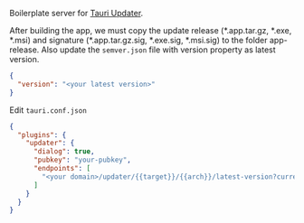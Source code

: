Boilerplate server for [Tauri Updater](https://v2.tauri.app/plugin/updater).

After building the app, we must copy the update release (\*.app.tar.gz, \*.exe, \*.msi) and signature (\*.app.tar.gz.sig, \*.exe.sig, \*.msi.sig) to the folder app-release. Also update the `semver.json` file with version property as latest version.

```json
{
  "version": "<your latest version>"
}
```

Edit `tauri.conf.json`

```json
{
  "plugins": {
    "updater": {
      "dialog": true,
      "pubkey": "your-pubkey",
      "endpoints": [
        "<your domain>/updater/{{target}}/{{arch}}/latest-version?currentVersion={{current_version}}"
      ]
    }
  }
}
```
